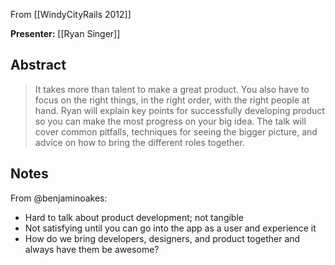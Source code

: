 From [[WindyCityRails 2012]]

**Presenter:** [[Ryan Singer]]

## Abstract

> It takes more than talent to make a great product. You also have to focus on the right things, in the right order, with the right people at hand. Ryan will explain key points for successfully developing product so you can make the most progress on your big idea. The talk will cover common pitfalls, techniques for seeing the bigger picture, and advice on how to bring the different roles together.

## Notes

From @benjaminoakes:

* Hard to talk about product development; not tangible
* Not satisfying until you can go into the app as a user and experience it
* How do we bring developers, designers, and product together and always have them be awesome?
